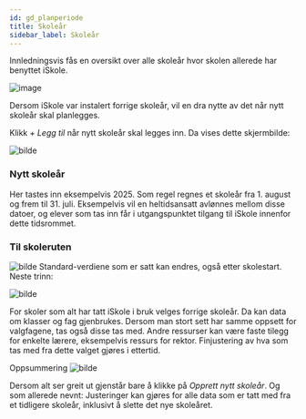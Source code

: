 ```yaml
---
id: gd_planperiode
title: Skoleår
sidebar_label: Skoleår
---
```


Innledningsvis fås en oversikt over alle skoleår hvor skolen allerede har benyttet iSkole.

![image](https://github.com/BarmanHanssen/iskole/assets/80097133/019d00d0-4cc3-4748-8edb-855f8747818a)

Dersom iSkole var instalert forrige skoleår, vil en dra nytte av det når nytt skoleår skal planlegges.

Klikk  _+ Legg til_ når nytt skoleår skal legges inn. Da vises dette skjermbilde:

![bilde](https://github.com/BarmanHanssen/iskole/assets/80097133/d18104e8-8bd4-4898-a69b-23a0d5fa757e)

### Nytt skoleår
Her tastes inn eksempelvis 2025. 
Som regel regnes et skoleår fra 1. august og frem til 31. juli. Eksempelvis vil en heltidsansatt avlønnes mellom disse datoer, og elever som tas inn får i utgangspunktet tilgang til iSkole innenfor dette tidsrommet. 
### Til skoleruten
![bilde](https://github.com/BarmanHanssen/iskole/assets/80097133/9a51b67c-8d6a-4671-ac1e-f077f1c98c6b)
Standard-verdiene som er satt kan endres, også etter skolestart. Neste trinn:

![bilde](https://github.com/BarmanHanssen/iskole/assets/80097133/78d08e97-7878-4ac3-b40b-3a58c5501e88)

For skoler som alt har tatt iSkole i bruk velges forrige skoleår. Da kan data om klasser og fag gjenbrukes. Dersom man stort sett har samme oppsett for valgfagene, tas også disse tas med. Andre ressurser kan være faste tilegg for enkelte lærere, eksempelvis ressurs for rektor. Finjustering av hva som tas med fra dette valget gjøres i ettertid.

Oppsummering
![bilde](https://github.com/BarmanHanssen/iskole/assets/80097133/4f4e0f72-7a59-4bcc-b0d7-ecdcea001b1d)

Dersom alt ser greit ut gjenstår bare å klikke på _Opprett nytt skoleår_. Og som allerede nevnt: Justeringer kan gjøres for alle data som er tatt med fra et tidligere skoleår, inklusivt å slette det nye skoleåret.





